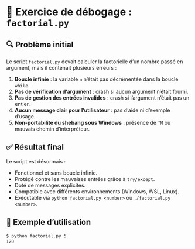 # 📄 Exercice de débogage : `factorial.py`

## 🔍 Problème initial

Le script `factorial.py` devait calculer la factorielle d’un nombre passé en argument, mais il contenait plusieurs erreurs :

1. **Boucle infinie** : la variable `n` n’était pas décrémentée dans la boucle `while`.
2. **Pas de vérification d’argument** : crash si aucun argument n’était fourni.
3. **Pas de gestion des entrées invalides** : crash si l’argument n’était pas un entier.
4. **Aucun message clair pour l’utilisateur** : pas d’aide ni d’exemple d’usage.
5. **Non-portabilité du shebang sous Windows** : présence de `^M` ou mauvais chemin d’interpréteur.

## ✅ Résultat final

Le script est désormais :

- Fonctionnel et sans boucle infinie.
- Protégé contre les mauvaises entrées grâce à `try/except`.
- Doté de messages explicites.
- Compatible avec différents environnements (Windows, WSL, Linux).
- Exécutable via `python factorial.py <number>` ou `./factorial.py <number>`.

## 🧪 Exemple d’utilisation

```bash
$ python factorial.py 5
120

